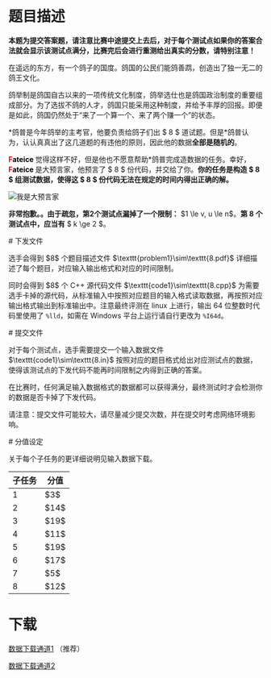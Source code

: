 # 题目描述

<p><strong>本题为提交答案题，请注意比赛中途提交上去后，对于每个测试点如果你的答案合法就会显示该测试点满分，比赛完后会进行重测给出真实的分数，请特别注意！</strong></p>
<p>在遥远的东方，有一个鸽子的国度。鸽国的公民们能鸽善鹉，创造出了独一无二的鸽王文化。</p>
<p>鸽举制是鸽国自古以来的一项传统文化制度，鸽举选仕也是鸽国政治制度的重要组成部分。为了选拔不鸽的人才，鸽国只能采用这种制度，并给予丰厚的回报。即便是如此，鸽国仍然处于“来了一个算一个、来了两个赚一个”的状态。</p>
<p>*鸽普是今年鸽举的主考官，他要负责给鸽子们出 $ 8 $ 道试题。但是*鸽普认为，认认真真出了这几道题的有违他的原则，因此他的数据<strong>全部是随机的</strong>。</p>
<p><strong><font color="#FF0000">F</font><font color="#000000">ateice </font></strong> 觉得这样不好，但是他也不愿意帮助*鸽普完成造数据的任务。幸好，<strong><font color="#FF0000">F</font><font color="#000000">ateice </font></strong> 是大预言家，他预言了 $ 8 $ 份代码，并交给了你。<strong>你的任务是构造 $ 8 $ 组测试数据，使得这 $ 8 $ 份代码无法在规定的时间内得出正确的解。</strong></p>
<p><img class="img-responsive center-block" src="source/uoj/391/img/aHR0cDovL2ltZy51b2ouYWMvcHJvYmxlbS8zOTEvZGF5dXlhbmppYS5qcGc=.jpg" alt="我是大预言家"/></p>
<p><strong>非常抱歉。。由于疏忽，第2个测试点漏掉了一个限制：</strong> $1 \le v, u \le n$。<strong>第 8 个测试点中，应当有</strong> $ k \ge 2 $。</p>
# 下发文件


<p>选手会得到 $8$ 个题目描述文件 $\texttt{problem1}\sim\texttt{8.pdf}$ 详细描述了每个题目，对应输入输出格式和对应的时间限制。</p>
<p>同时会得到 $8$ 个 C++ 源代码文件 $\texttt{code1}\sim\texttt{8.cpp}$ 为需要选手卡掉的源代码，从标准输入中按照对应题目的输入格式读取数据，再按照对应输出格式输出到标准输出中。注意最终评测在 linux 上进行，输出 64 位整数时代码里使用了 <code>%lld</code>，如需在 Windows 平台上运行请自行更改为 <code>%I64d</code>。</p>
# 提交文件


<p>对于每个测试点，选手需要提交一个输入数据文件 $\texttt{code1}\sim\texttt{8.in}$ 按照对应的题目格式给出对应测试点的数据，使得该测试点的下发代码不能再时间限制之内得到正确的答案。</p>
<p>在比赛时，任何满足输入数据格式的数据都可以获得满分，最终测试时才会检测你的数据是否卡掉了下发代码。</p>
<p>请注意：提交文件可能较大，请尽量减少提交次数，并在提交时考虑网络环境影响。</p>
# 分值设定


<p>关于每个子任务的更详细说明见输入数据下载。</p>
<div class="table-responsive">
<table class="table table-bordered table-text-center table-vertical-middle"><thead><tr><th>子任务</th><th>分值</th></tr></thead><tbody><tr><td>1</td><td>$3$</td></tr><tr><td>2</td><td>$14$</td></tr><tr><td>3</td><td>$19$</td></tr><tr><td>4</td><td>$11$</td></tr><tr><td>5</td><td>$19$</td></tr><tr><td>6</td><td>$17$</td></tr><tr><td>7</td><td>$5$</td></tr><tr><td>8</td><td>$12$</td></tr></tbody></table></div>

# 下载


<p><a href="http://img.uoj.ac/problem/391/problem_391.zip">数据下载通道1</a> （推荐）</p>
<p><a href="/download.php?type=problem&amp;id=391">数据下载通道2</a></p>
